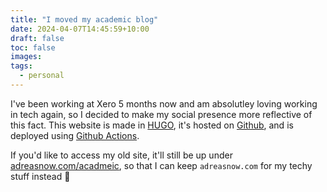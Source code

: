 ```yaml
---
title: "I moved my academic blog"
date: 2024-04-07T14:45:59+10:00
draft: false
toc: false
images:
tags:
  - personal
---
```


I've been working at Xero 5 months now and am absolutley loving working in tech again, so I decided to make my social presence more reflective of this fact. This website is made in [HUGO](https://gohugo.io/), it's hosted on [Github](https://github.com/adreasnow/adreasnow.com/tree/gh-pages), and is deployed using [Github Actions](https://github.com/adreasnow/adreasnow.com/blob/main/.github/workflows/adreasnow.com.yaml).

If you'd like to access my old site, it'll still be up under [adreasnow.com/acadmeic](https://adreasnow.com/academic), so that I can keep `adreasnow.com` for my techy stuff instead :slightly_smiling_face:

